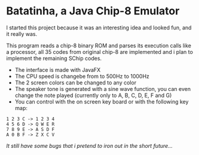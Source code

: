 # Batatinha, a Java Chip-8 Emulator
I started this project because it was an interesting idea and looked fun, and it really was.

This program reads a chip-8 binary ROM and parses its execution calls like a processor, all 35 codes from original chip-8 are implemented and i plan to implement the remaining SChip codes.

+ The interface is made with JavaFX
+ The CPU speed is changebe from to 500Hz to 1000Hz
+ The 2 screen colors can be changed to any color
+ The speaker tone is generated with a sine wave function, you can even change the note played (currently only to A, B, C, D, E, F and G)
+ You can control with the on screen key board or with the following key map:
```
1 2 3 C -> 1 2 3 4
4 5 6 D -> Q W E R
7 8 9 E -> A S D F
A 0 B F -> Z X C V
```


*It still have some bugs that i pretend to iron out in the short future...*
